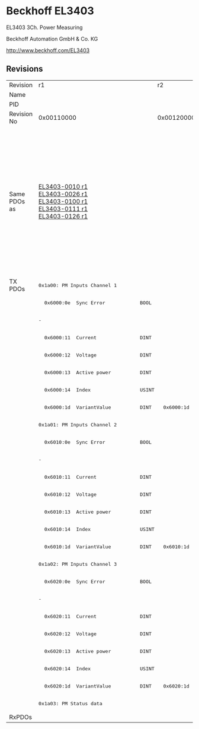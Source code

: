 # Beckhoff EL3403

EL3403 3Ch. Power Measuring

Beckhoff Automation GmbH & Co. KG

http://www.beckhoff.com/EL3403

## Revisions
<table>
<tr>
<td>Revision</td>
<td>r1</td>
<td>r2</td>
<td>r3</td>
<td>r4</td>
<td>r5</td>
<td>r6</td>
<td>r7</td>
</tr>
<tr>
<td>Name</td>
<td colspan=7 align="center">EL3403 3Ch. Power Measuring</td>
</tr>
<tr>
<td>PID</td>
<td colspan=7 align="center">0x0d4b3052</td>
</tr>
<tr>
<td>Revision No</td>
<td>0x00110000</td>
<td>0x00120000</td>
<td>0x00130000</td>
<td>0x00140000</td>
<td>0x00150000</td>
<td>0x00160000</td>
<td>0x00170000</td>
</tr>
<tr>
<td>Same PDOs as</td>
<td><a href="EL3403-0010.md">EL3403-0010 r1</a><br/><a href="EL3403-0026.md">EL3403-0026 r1</a><br/><a href="EL3403-0100.md">EL3403-0100 r1</a><br/><a href="EL3403-0111.md">EL3403-0111 r1</a><br/><a href="EL3403-0126.md">EL3403-0126 r1</a></td>
<td colspan=4 align="center"><a href="EL3403-0010.md">EL3403-0010 r2</a><br/><a href="EL3403-0010.md">EL3403-0010 r3</a><br/><a href="EL3403-0010.md">EL3403-0010 r4</a><br/><a href="EL3403-0010.md">EL3403-0010 r5</a><br/><a href="EL3403-0026.md">EL3403-0026 r2</a><br/><a href="EL3403-0026.md">EL3403-0026 r3</a><br/><a href="EL3403-0026.md">EL3403-0026 r4</a><br/><a href="EL3403-0026.md">EL3403-0026 r5</a><br/><a href="EL3403-0100.md">EL3403-0100 r2</a><br/><a href="EL3403-0100.md">EL3403-0100 r3</a><br/><a href="EL3403-0100.md">EL3403-0100 r4</a><br/><a href="EL3403-0100.md">EL3403-0100 r5</a><br/><a href="EL3403-0111.md">EL3403-0111 r2</a><br/><a href="EL3403-0111.md">EL3403-0111 r3</a><br/><a href="EL3403-0111.md">EL3403-0111 r4</a><br/><a href="EL3403-0111.md">EL3403-0111 r5</a><br/><a href="EL3403-0126.md">EL3403-0126 r2</a><br/><a href="EL3403-0126.md">EL3403-0126 r3</a><br/><a href="EL3403-0126.md">EL3403-0126 r4</a><br/><a href="EL3403-0126.md">EL3403-0126 r5</a></td>
<td colspan=2 align="center"><a href="EL3403-0010.md">EL3403-0010 r6</a><br/><a href="EL3403-0010.md">EL3403-0010 r7</a><br/><a href="EL3403-0010.md">EL3403-0010 r8</a><br/><a href="EL3403-0026.md">EL3403-0026 r6</a><br/><a href="EL3403-0026.md">EL3403-0026 r7</a><br/><a href="EL3403-0026.md">EL3403-0026 r8</a><br/><a href="EL3403-0100.md">EL3403-0100 r6</a><br/><a href="EL3403-0100.md">EL3403-0100 r7</a><br/><a href="EL3403-0100.md">EL3403-0100 r8</a><br/><a href="EL3403-0111.md">EL3403-0111 r6</a><br/><a href="EL3403-0111.md">EL3403-0111 r7</a><br/><a href="EL3403-0111.md">EL3403-0111 r8</a><br/><a href="EL3403-0126.md">EL3403-0126 r6</a><br/><a href="EL3403-0126.md">EL3403-0126 r7</a><br/><a href="EL3403-0126.md">EL3403-0126 r8</a><br/><a href="EL3403-0333.md">EL3403-0333 r7</a><br/><a href="EL3403-0333.md">EL3403-0333 r8</a></td>
</tr>
<tr>
<td rowspan=25 valign=top>TX PDOs</td>
<td colspan=7 align="left"><pre>0x1a00: PM Inputs Channel 1</pre></td>
<td></td>
</tr>
<tr>
<td colspan=5 align="left"><pre>  0x6000:0e  Sync Error            BOOL</pre></td>
<td colspan=2 align="left"><pre>-</pre></td>
</tr>
<tr>
<td colspan=5 align="left"><pre>-</pre></td>
<td colspan=2 align="left"><pre>  0x6000:10  TxPDO Toggle          BOOL</pre></td>
</tr>
<tr>
<td colspan=7 align="left"><pre>  0x6000:11  Current               DINT</pre></td>
</tr>
<tr>
<td colspan=7 align="left"><pre>  0x6000:12  Voltage               DINT</pre></td>
</tr>
<tr>
<td colspan=7 align="left"><pre>  0x6000:13  Active power          DINT</pre></td>
</tr>
<tr>
<td colspan=7 align="left"><pre>  0x6000:14  Index                 USINT</pre></td>
</tr>
<tr>
<td><pre>  0x6000:1d  VariantValue          DINT</pre></td>
<td colspan=6 align="left"><pre>  0x6000:1d  Variant value         DINT</pre></td>
</tr>
<tr>
<td colspan=7 align="left"><pre>0x1a01: PM Inputs Channel 2</pre></td>
</tr>
<tr>
<td colspan=5 align="left"><pre>  0x6010:0e  Sync Error            BOOL</pre></td>
<td colspan=2 align="left"><pre>-</pre></td>
</tr>
<tr>
<td colspan=5 align="left"><pre>-</pre></td>
<td colspan=2 align="left"><pre>  0x6010:10  TxPDO Toggle          BOOL</pre></td>
</tr>
<tr>
<td colspan=7 align="left"><pre>  0x6010:11  Current               DINT</pre></td>
</tr>
<tr>
<td colspan=7 align="left"><pre>  0x6010:12  Voltage               DINT</pre></td>
</tr>
<tr>
<td colspan=7 align="left"><pre>  0x6010:13  Active power          DINT</pre></td>
</tr>
<tr>
<td colspan=7 align="left"><pre>  0x6010:14  Index                 USINT</pre></td>
</tr>
<tr>
<td><pre>  0x6010:1d  VariantValue          DINT</pre></td>
<td colspan=6 align="left"><pre>  0x6010:1d  Variant value         DINT</pre></td>
</tr>
<tr>
<td colspan=7 align="left"><pre>0x1a02: PM Inputs Channel 3</pre></td>
</tr>
<tr>
<td colspan=5 align="left"><pre>  0x6020:0e  Sync Error            BOOL</pre></td>
<td colspan=2 align="left"><pre>-</pre></td>
</tr>
<tr>
<td colspan=5 align="left"><pre>-</pre></td>
<td colspan=2 align="left"><pre>  0x6020:10  TxPDO Toggle          BOOL</pre></td>
</tr>
<tr>
<td colspan=7 align="left"><pre>  0x6020:11  Current               DINT</pre></td>
</tr>
<tr>
<td colspan=7 align="left"><pre>  0x6020:12  Voltage               DINT</pre></td>
</tr>
<tr>
<td colspan=7 align="left"><pre>  0x6020:13  Active power          DINT</pre></td>
</tr>
<tr>
<td colspan=7 align="left"><pre>  0x6020:14  Index                 USINT</pre></td>
</tr>
<tr>
<td><pre>  0x6020:1d  VariantValue          DINT</pre></td>
<td colspan=6 align="left"><pre>  0x6020:1d  Variant value         DINT</pre></td>
</tr>
<tr>
<td colspan=7 align="left"><pre>0x1a03: PM Status data</pre></td>
</tr>
<tr>
<td>RxPDOs</td>
<td colspan=7 align="left"></td>
</tr>
</table>
